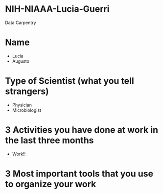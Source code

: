 # NIH-NIAAA-Lucia-Guerri
Data Carpentry
# Name
- Lucia
- Augusto
# Type of Scientist (what you tell strangers)
- Physician
- Microbiologist
# 3 Activities you have done at work in the last three months
- Work!!
# 3 Most important tools that you use to organize your work
